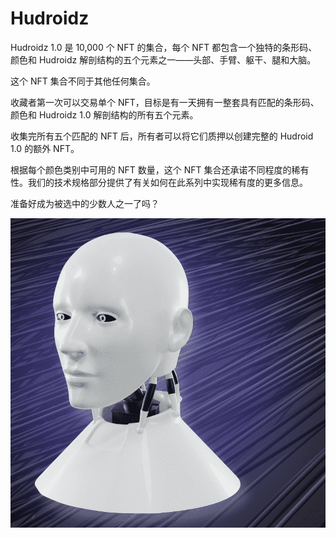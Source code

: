 # Hudroidz

Hudroidz 1.0 是 10,000 个 NFT 的集合，每个 NFT 都包含一个独特的条形码、颜色和 Hudroidz 解剖结构的五个元素之一——头部、手臂、躯干、腿和大脑。

这个 NFT 集合不同于其他任何集合。

收藏者第一次可以交易单个 NFT，目标是有一天拥有一整套具有匹配的条形码、颜色和 Hudroidz 1.0 解剖结构的所有五个元素。

收集完所有五个匹配的 NFT 后，所有者可以将它们质押以创建完整的 Hudroid 1.0 的额外 NFT。

根据每个颜色类别中可用的 NFT 数量，这个 NFT 集合还承诺不同程度的稀有性。我们的技术规格部分提供了有关如何在此系列中实现稀有度的更多信息。

准备好成为被选中的少数人之一了吗？

![nft](01.png)
